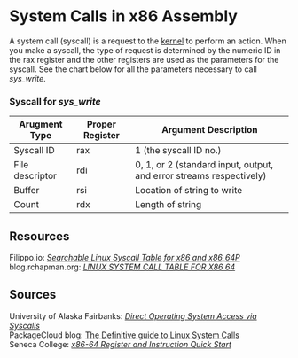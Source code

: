 # System Calls in x86 Assembly
A system call (syscall) is a request to the [kernel](https://www.engineersgarage.com/kernel-programming/) to perform an action. When you make a syscall, the type of 
request is determined by the numeric ID in the rax register and the other registers are used as the parameters for the syscall. See the chart below for all the 
parameters necessary to call _sys\_write_.

### Syscall for _sys\_write_
| Arugment Type | Proper Register | Argument Description |
| ------------- | --------------- | -------------------- |
| Syscall ID      |         rax        |  1 (the syscall ID no.) |
| File descriptor |         rdi        |  0, 1, or 2 (standard input, output, and error streams respectively) |
| Buffer          |         rsi        |  Location of string to write | 
| Count           |         rdx        |  Length of string |

## Resources
Filippo.io: [_Searchable Linux Syscall Table for x86 and x86_64P_](https://filippo.io/linux-syscall-table/) <br />
blog.rchapman.org: [_LINUX SYSTEM CALL TABLE FOR X86 64_](http://blog.rchapman.org/posts/Linux_System_Call_Table_for_x86_64/) <br />

## Sources
University of Alaska Fairbanks: [_Direct Operating System Access via Syscalls_](https://www.cs.uaf.edu/2017/fall/cs301/lecture/11_17_syscall.html) <br />
PackageCloud blog: [The Definitive guide to Linux System Calls](https://blog.packagecloud.io/eng/2016/04/05/the-definitive-guide-to-linux-system-calls/) <br />
Seneca College: [_x86-64 Register and Instruction Quick Start_](https://wiki.cdot.senecacollege.ca/wiki/X86_64_Register_and_Instruction_Quick_Start) <br />
